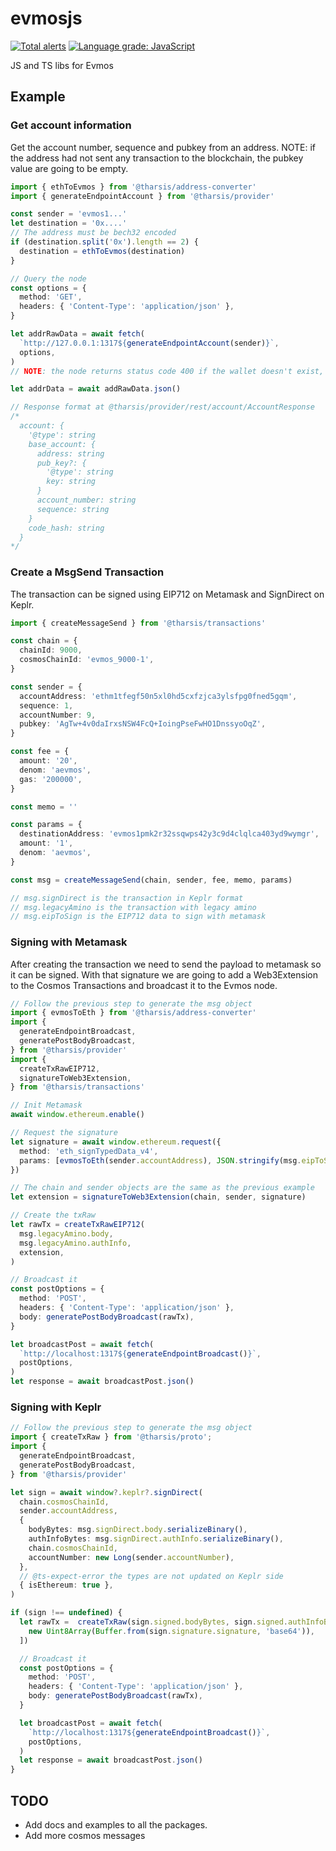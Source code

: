 # evmosjs

[![Total alerts](https://img.shields.io/lgtm/alerts/g/tharsis/evmosjs.svg?logo=lgtm&logoWidth=18)](https://lgtm.com/projects/g/tharsis/evmosjs/alerts/) [![Language grade: JavaScript](https://img.shields.io/lgtm/grade/javascript/g/tharsis/evmosjs.svg?logo=lgtm&logoWidth=18)](https://lgtm.com/projects/g/tharsis/evmosjs/context:javascript)

JS and TS libs for Evmos

## Example

### Get account information

Get the account number, sequence and pubkey from an address.
NOTE: if the address had not sent any transaction to the blockchain, the pubkey value are going to be empty.

```ts
import { ethToEvmos } from '@tharsis/address-converter'
import { generateEndpointAccount } from '@tharsis/provider'

const sender = 'evmos1...'
let destination = '0x....'
// The address must be bech32 encoded
if (destination.split('0x').length == 2) {
  destination = ethToEvmos(destination)
}

// Query the node
const options = {
  method: 'GET',
  headers: { 'Content-Type': 'application/json' },
}

let addrRawData = await fetch(
  `http://127.0.0.1:1317${generateEndpointAccount(sender)}`,
  options,
)
// NOTE: the node returns status code 400 if the wallet doesn't exist, catch that error

let addrData = await addRawData.json()

// Response format at @tharsis/provider/rest/account/AccountResponse
/*
  account: {
    '@type': string
    base_account: {
      address: string
      pub_key?: {
        '@type': string
        key: string
      }
      account_number: string
      sequence: string
    }
    code_hash: string
  }
*/
```

### Create a MsgSend Transaction

The transaction can be signed using EIP712 on Metamask and SignDirect on Keplr.

```ts
import { createMessageSend } from '@tharsis/transactions'

const chain = {
  chainId: 9000,
  cosmosChainId: 'evmos_9000-1',
}

const sender = {
  accountAddress: 'ethm1tfegf50n5xl0hd5cxfzjca3ylsfpg0fned5gqm',
  sequence: 1,
  accountNumber: 9,
  pubkey: 'AgTw+4v0daIrxsNSW4FcQ+IoingPseFwHO1DnssyoOqZ',
}

const fee = {
  amount: '20',
  denom: 'aevmos',
  gas: '200000',
}

const memo = ''

const params = {
  destinationAddress: 'evmos1pmk2r32ssqwps42y3c9d4clqlca403yd9wymgr',
  amount: '1',
  denom: 'aevmos',
}

const msg = createMessageSend(chain, sender, fee, memo, params)

// msg.signDirect is the transaction in Keplr format
// msg.legacyAmino is the transaction with legacy amino
// msg.eipToSign is the EIP712 data to sign with metamask
```

### Signing with Metamask

After creating the transaction we need to send the payload to metamask so it can be signed. With that signature we are going to add a Web3Extension to the Cosmos Transactions and broadcast it to the Evmos node.

```ts
// Follow the previous step to generate the msg object
import { evmosToEth } from '@tharsis/address-converter'
import {
  generateEndpointBroadcast,
  generatePostBodyBroadcast,
} from '@tharsis/provider'
import {
  createTxRawEIP712,
  signatureToWeb3Extension,
} from '@tharsis/transactions'

// Init Metamask
await window.ethereum.enable()

// Request the signature
let signature = await window.ethereum.request({
  method: 'eth_signTypedData_v4',
  params: [evmosToEth(sender.accountAddress), JSON.stringify(msg.eipToSign)],
})

// The chain and sender objects are the same as the previous example
let extension = signatureToWeb3Extension(chain, sender, signature)

// Create the txRaw
let rawTx = createTxRawEIP712(
  msg.legacyAmino.body,
  msg.legacyAmino.authInfo,
  extension,
)

// Broadcast it
const postOptions = {
  method: 'POST',
  headers: { 'Content-Type': 'application/json' },
  body: generatePostBodyBroadcast(rawTx),
}

let broadcastPost = await fetch(
  `http://localhost:1317${generateEndpointBroadcast()}`,
  postOptions,
)
let response = await broadcastPost.json()
```

### Signing with Keplr

```ts
// Follow the previous step to generate the msg object
import { createTxRaw } from '@tharsis/proto';
import {
  generateEndpointBroadcast,
  generatePostBodyBroadcast,
} from '@tharsis/provider'

let sign = await window?.keplr?.signDirect(
  chain.cosmosChainId,
  sender.accountAddress,
  {
    bodyBytes: msg.signDirect.body.serializeBinary(),
    authInfoBytes: msg.signDirect.authInfo.serializeBinary(),
    chain.cosmosChainId,
    accountNumber: new Long(sender.accountNumber),
  },
  // @ts-expect-error the types are not updated on Keplr side
  { isEthereum: true },
)

if (sign !== undefined) {
  let rawTx =  createTxRaw(sign.signed.bodyBytes, sign.signed.authInfoBytes, [
    new Uint8Array(Buffer.from(sign.signature.signature, 'base64')),
  ])

  // Broadcast it
  const postOptions = {
    method: 'POST',
    headers: { 'Content-Type': 'application/json' },
    body: generatePostBodyBroadcast(rawTx),
  }

  let broadcastPost = await fetch(
    `http://localhost:1317${generateEndpointBroadcast()}`,
    postOptions,
  )
  let response = await broadcastPost.json()
}
```

## TODO

- Add docs and examples to all the packages.
- Add more cosmos messages
